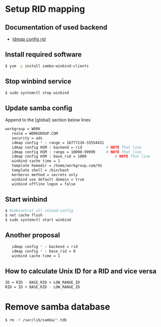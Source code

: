 # Setup RID mapping
## Documentation of used backend
* [Idmap config rid](https://wiki.samba.org/index.php/Idmap_config_rid "Samba Documentation")

## Install required software
```bash
$ yum -y install samba-winbind-clients
```
## Stop winbind service
```sh
$ sudo systemctl stop winbind
```

## Update samba config
Append to the [global] section below lines
```sh
workgroup = WORK
   realm = WORKGROUP.COM
   security = ads
   idmap config * : range = 16777216-33554431
   idmap config HSM : backend = rid           # NOTE That line
   idmap config HSM : range = 10000-99999     # NOTE That line
   idmap config HSM : base_rid = 1000             # NOTE That line
   winbind cache time = 1
   template homedir = /home/workgroup.com/%U
   template shell = /bin/bash
   kerberos method = secrets only
   winbind use default domain = true
   winbind offline logon = false
```

## Start winbind
```sh
$ #smbcontrol all reload-config
$ net cache flush
$ sudo systemctl start winbind
```

## Another proposal
```sh
   idmap config * : backend = rid
   idmap config * : base_rid = 0
   winbind cache time = 1
```

## How to calculate Unix ID for a RID and vice versa
```sh
ID = RID - BASE_RID + LOW_RANGE_ID
RID = ID + BASE_RID - LOW_RANGE_ID
```

# Remove samba database
```sh
$ rm -f /var/lib/samba/*.tdb
```
